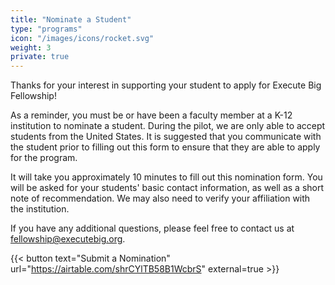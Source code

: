 ```yaml
---
title: "Nominate a Student"
type: "programs"
icon: "/images/icons/rocket.svg"
weight: 3
private: true
---
```


Thanks for your interest in supporting your student to apply for Execute Big Fellowship! 

As a reminder, you must be or have been a faculty member at a K-12 institution to nominate a student. During the pilot, we are only able to accept students from the United States. It is suggested that you communicate with the student prior to filling out this form to ensure that they are able to apply for the program. 

It will take you approximately 10 minutes to fill out this nomination form. You will be asked for your students' basic contact information, as well as a short note of recommendation. We may also need to verify your affiliation with the institution. 

If you have any additional questions, please feel free to contact us at <fellowship@executebig.org>. 

{{< button text="Submit a Nomination" url="https://airtable.com/shrCYlTB58B1WcbrS" external=true >}}